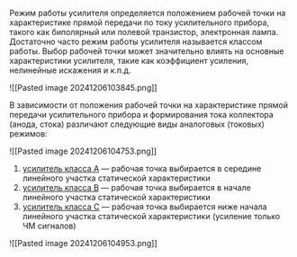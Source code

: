 
Режим работы усилителя определяется положением рабочей точки на характеристике прямой передачи по току усилительного прибора, такого как биполярный или полевой транзистор, электронная лампа. Достаточно часто режим работы усилителя называется классом работы. Выбор рабочей точки может значительно влиять на основные характеристики усилителя, такие как коэффициент усиления, нелинейные искажения и к.п.д.

![[Pasted image 20241206103845.png]]

В зависимости от положения рабочей точки на характеристике прямой передачи усилительного прибора и формирования тока коллектора (анода, стока) различают следующие виды аналоговых (токовых) режимов:

![[Pasted image 20241206104753.png]]


1. [усилитель класса A](https://digteh.ru/Sxemoteh/RejRab/A/) — рабочая точка выбирается в середине линейного участка статической характеристики
2. [усилитель класса B](https://digteh.ru/Sxemoteh/RejRab/B/) — рабочая точка выбирается в начале линейного участка статической характеристики
3. [усилитель класса C](https://digteh.ru/Sxemoteh/RejRab/C/) — рабочая точка выбирается ниже начала линейного участка статической характеристики (усиление только ЧМ сигналов)

![[Pasted image 20241206104953.png]]



